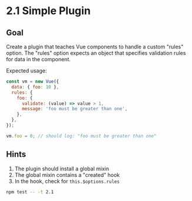 # 2.1 Simple Plugin

## Goal

Create a plugin that teaches Vue components to handle a custom "rules"
option. The "rules" option expects an object that specifies validation rules
for data in the component.

Expected usage:

```js
const vm = new Vue({
  data: { foo: 10 },
  rules: {
    foo: {
      validate: (value) => value > 1,
      message: 'foo must be greater than one',
    },
  },
});

vm.foo = 0; // should log: "foo must be greater than one"
```

## Hints

1. The plugin should install a global mixin
2. The global mixin contains a "created" hook
3. In the hook, check for `this.$options.rules`

```bash
npm test -- -t 2.1
```
